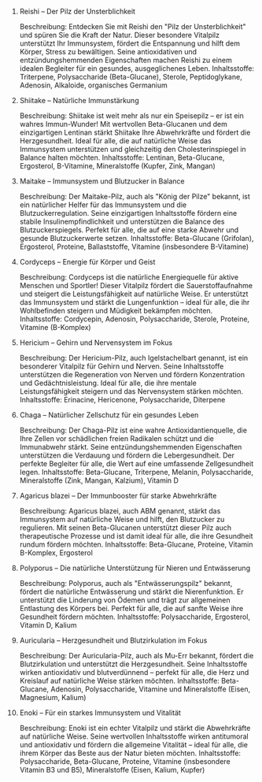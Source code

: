 1. Reishi – Der Pilz der Unsterblichkeit

    Beschreibung: Entdecken Sie mit Reishi den "Pilz der Unsterblichkeit" und spüren Sie die Kraft der Natur. Dieser besondere Vitalpilz unterstützt Ihr Immunsystem, fördert die Entspannung und hilft dem Körper, Stress zu bewältigen. Seine antioxidativen und entzündungshemmenden Eigenschaften machen Reishi zu einem idealen Begleiter für ein gesundes, ausgeglichenes Leben.
    Inhaltsstoffe: Triterpene, Polysaccharide (Beta-Glucane), Sterole, Peptidoglykane, Adenosin, Alkaloide, organisches Germanium

2. Shiitake – Natürliche Immunstärkung

    Beschreibung: Shiitake ist weit mehr als nur ein Speisepilz – er ist ein wahres Immun-Wunder! Mit wertvollen Beta-Glucanen und dem einzigartigen Lentinan stärkt Shiitake Ihre Abwehrkräfte und fördert die Herzgesundheit. Ideal für alle, die auf natürliche Weise das Immunsystem unterstützen und gleichzeitig den Cholesterinspiegel in Balance halten möchten.
    Inhaltsstoffe: Lentinan, Beta-Glucane, Ergosterol, B-Vitamine, Mineralstoffe (Kupfer, Zink, Mangan)

3. Maitake – Immunsystem und Blutzucker in Balance

    Beschreibung: Der Maitake-Pilz, auch als "König der Pilze" bekannt, ist ein natürlicher Helfer für das Immunsystem und die Blutzuckerregulation. Seine einzigartigen Inhaltsstoffe fördern eine stabile Insulinempfindlichkeit und unterstützen die Balance des Blutzuckerspiegels. Perfekt für alle, die auf eine starke Abwehr und gesunde Blutzuckerwerte setzen.
    Inhaltsstoffe: Beta-Glucane (Grifolan), Ergosterol, Proteine, Ballaststoffe, Vitamine (insbesondere B-Vitamine)

4. Cordyceps – Energie für Körper und Geist

    Beschreibung: Cordyceps ist die natürliche Energiequelle für aktive Menschen und Sportler! Dieser Vitalpilz fördert die Sauerstoffaufnahme und steigert die Leistungsfähigkeit auf natürliche Weise. Er unterstützt das Immunsystem und stärkt die Lungenfunktion – ideal für alle, die ihr Wohlbefinden steigern und Müdigkeit bekämpfen möchten.
    Inhaltsstoffe: Cordycepin, Adenosin, Polysaccharide, Sterole, Proteine, Vitamine (B-Komplex)

5. Hericium – Gehirn und Nervensystem im Fokus

    Beschreibung: Der Hericium-Pilz, auch Igelstachelbart genannt, ist ein besonderer Vitalpilz für Gehirn und Nerven. Seine Inhaltsstoffe unterstützen die Regeneration von Nerven und fördern Konzentration und Gedächtnisleistung. Ideal für alle, die ihre mentale Leistungsfähigkeit steigern und das Nervensystem stärken möchten.
    Inhaltsstoffe: Erinacine, Hericenone, Polysaccharide, Diterpene

6. Chaga – Natürlicher Zellschutz für ein gesundes Leben

    Beschreibung: Der Chaga-Pilz ist eine wahre Antioxidantienquelle, die Ihre Zellen vor schädlichen freien Radikalen schützt und die Immunabwehr stärkt. Seine entzündungshemmenden Eigenschaften unterstützen die Verdauung und fördern die Lebergesundheit. Der perfekte Begleiter für alle, die Wert auf eine umfassende Zellgesundheit legen.
    Inhaltsstoffe: Beta-Glucane, Triterpene, Melanin, Polysaccharide, Mineralstoffe (Zink, Mangan, Kalzium), Vitamin D

7. Agaricus blazei – Der Immunbooster für starke Abwehrkräfte

    Beschreibung: Agaricus blazei, auch ABM genannt, stärkt das Immunsystem auf natürliche Weise und hilft, den Blutzucker zu regulieren. Mit seinen Beta-Glucanen unterstützt dieser Pilz auch therapeutische Prozesse und ist damit ideal für alle, die ihre Gesundheit rundum fördern möchten.
    Inhaltsstoffe: Beta-Glucane, Proteine, Vitamin B-Komplex, Ergosterol

8. Polyporus – Die natürliche Unterstützung für Nieren und Entwässerung

    Beschreibung: Polyporus, auch als "Entwässerungspilz" bekannt, fördert die natürliche Entwässerung und stärkt die Nierenfunktion. Er unterstützt die Linderung von Ödemen und trägt zur allgemeinen Entlastung des Körpers bei. Perfekt für alle, die auf sanfte Weise ihre Gesundheit fördern möchten.
    Inhaltsstoffe: Polysaccharide, Ergosterol, Vitamin D, Kalium

9. Auricularia – Herzgesundheit und Blutzirkulation im Fokus

    Beschreibung: Der Auricularia-Pilz, auch als Mu-Err bekannt, fördert die Blutzirkulation und unterstützt die Herzgesundheit. Seine Inhaltsstoffe wirken antioxidativ und blutverdünnend – perfekt für alle, die Herz und Kreislauf auf natürliche Weise stärken möchten.
    Inhaltsstoffe: Beta-Glucane, Adenosin, Polysaccharide, Vitamine und Mineralstoffe (Eisen, Magnesium, Kalium)

10. Enoki – Für ein starkes Immunsystem und Vitalität

    Beschreibung: Enoki ist ein echter Vitalpilz und stärkt die Abwehrkräfte auf natürliche Weise. Seine wertvollen Inhaltsstoffe wirken antitumoral und antioxidativ und fördern die allgemeine Vitalität – ideal für alle, die ihrem Körper das Beste aus der Natur bieten möchten.
    Inhaltsstoffe: Polysaccharide, Beta-Glucane, Proteine, Vitamine (insbesondere Vitamin B3 und B5), Mineralstoffe (Eisen, Kalium, Kupfer)
